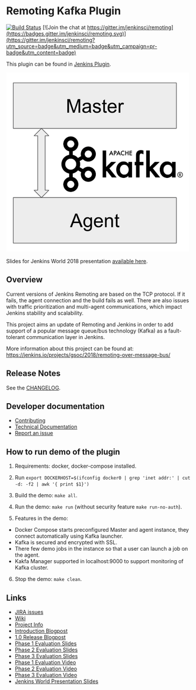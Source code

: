# Remoting Kafka Plugin

[![Build Status](https://ci.jenkins.io/job/Plugins/job/remoting-kafka-plugin/job/master/badge/icon)](https://ci.jenkins.io/job/Plugins/job/remoting-kafka-plugin/job/master/)
[![Join the chat at https://gitter.im/jenkinsci/remoting](https://badges.gitter.im/jenkinsci/remoting.svg)](https://gitter.im/jenkinsci/remoting?utm_source=badge&utm_medium=badge&utm_campaign=pr-badge&utm_content=badge)

This plugin can be found in [Jenkins Plugin](https://plugins.jenkins.io/remoting-kafka).

![Plugin](docs/plugin.png)

Slides for Jenkins World 2018 presentation [available here](https://docs.google.com/presentation/d/1drRIDNvDKdBE-VuuLFXlWRB0NhSFr1aWrg2p8qrF3co/edit?usp=sharings).

## Overview

Current versions of Jenkins Remoting are based on the TCP protocol. If it fails, the agent connection and the build fails as well. There are also issues with traffic prioritization and multi-agent communications, which impact Jenkins stability and scalability.

This project aims an update of Remoting and Jenkins in order to add support of a popular message queue/bus technology (Kafka) as a fault-tolerant communication layer in Jenkins.

More information about this project can be found at: https://jenkins.io/projects/gsoc/2018/remoting-over-message-bus/

## Release Notes

See the [CHANGELOG](CHANGELOG.md).

## Developer documentation

- [Contributing](docs/CONTRIBUTING.md)
- [Technical Documentation](docs/DOCUMENTATION.md)
- [Report an issue](https://issues.jenkins-ci.org/browse/JENKINS-53417)

## How to run demo of the plugin

1. Requirements: docker, docker-compose installed.

2. Run `export DOCKERHOST=$(ifconfig docker0 | grep 'inet addr:' | cut -d: -f2 | awk '{ print $1}')`

3. Build the demo: `make all`.

4. Run the demo: `make run` (without security feature `make run-no-auth`).

5. Features in the demo:

- Docker Compose starts preconfigured Master and agent instance, they connect automatically using Kafka launcher.
- Kafka is secured and encrypted with SSL.
- There few demo jobs in the instance so that a user can launch a job on the agent.
- Kakfa Manager supported in localhost:9000 to support monitoring of Kafka cluster.

6. Stop the demo: `make clean`.

## Links

- [JIRA issues](https://issues.jenkins-ci.org/browse/JENKINS-53417)
- [Wiki](https://wiki.jenkins.io/display/JENKINS/Remoting+Kafka+Plugin)
- [Project Info](https://jenkins.io/projects/gsoc/2018/remoting-over-message-bus/)
- [Introduction Blogpost](https://jenkins.io/blog/2018/06/18/remoting-over-message-bus/)
- [1.0 Release Blogpost](https://jenkins.io/blog/2018/07/23/remoting-kafka-plugin-1/)
- [Phase 1 Evaluation Slides](https://docs.google.com/presentation/d/1GxkI17lZYQ6_pyAOR9sXNXq1K3LwkqjigXdxxf81VkE/edit?usp=sharing)
- [Phase 2 Evaluation Slides](https://docs.google.com/presentation/d/1TW31N-opvoFwSkD-FChhjCsXNWmeDjkecxJv8Lb6X-A/edit?usp=sharing)
- [Phase 3 Evaluation Slides](https://docs.google.com/presentation/d/1DspO4nXEzbvDhrv4xY41xqCfjgHzYM5rLxmKbVnQV1Y/edit?usp=sharing)
- [Phase 1 Evaluation Video](https://youtu.be/qWHM8S0fzUw)
- [Phase 2 Evaluation Video](https://youtu.be/tuTODhJOTBU)
- [Phase 3 Evaluation Video](https://youtu.be/GGEtN4nbtng)
- [Jenkins World Presentation Slides](https://docs.google.com/presentation/d/1drRIDNvDKdBE-VuuLFXlWRB0NhSFr1aWrg2p8qrF3co/edit?usp=sharing)
